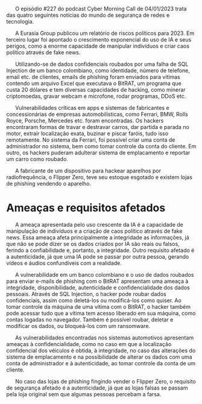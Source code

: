 &nbsp;&nbsp;&nbsp;&nbsp;&nbsp;&nbsp;O episódio #227 do podcast Cyber Morning Call de 04/01/2023 trata das quatro seguintes notícias do mundo de segurança de redes e tecnologia.

&nbsp;&nbsp;&nbsp;&nbsp;&nbsp;&nbsp;A Eurasia Group publicou um relatório de riscos políticos para 2023. Em terceiro lugar foi apontado o crescimento exponencial do uso de IA e seus perigos, como a enorme capacidade de manipular indivíduos e criar caos político através de fake news.

&nbsp;&nbsp;&nbsp;&nbsp;&nbsp;&nbsp;Utilizando-se de dados confidenciais roubados por uma falha de SQL Injection de um banco colombiano, como identidade, número de telefone, email etc. de clientes, emails de phishing foram enviados para vítimas contendo um arquivo Excel que executava o BitRAT, um programa que custa 20 dólares e tem diversas capacidades de hacking, como minerar criptomoedas, gravar webcam e microfone, rodar programas, DDoS etc.

&nbsp;&nbsp;&nbsp;&nbsp;&nbsp;&nbsp;Vulnerabilidades críticas em apps e sistemas de fabricantes e concessionárias de empresas automobilísticas, como Ferrari, BMW, Rolls Royce, Porsche, Mercedes etc. foram encontradas. Os hackers encontraram formas de travar e destravar carros, dar partida e parada no motor, extrair localização exata, buzinar e piscar faróis, tudo isso remotamente. No sistema da Ferrari, foi possível criar uma conta de administrador no sistema, bem como tomar controle da conta do cliente. Em outro, os hackers puderam adulterar sistema de emplacamento e reportar um carro como roubado.

&nbsp;&nbsp;&nbsp;&nbsp;&nbsp;&nbsp;A fabricante de um dispositivo para hackear aparelhos por radiofrequência, o Flipper Zero, teve seu estoque esgotado e existem lojas de phishing vendendo o aparelho.


# Ameaças e requisitos afetados

&nbsp;&nbsp;&nbsp;&nbsp;&nbsp;&nbsp;A ameaça apresentada pelo uso crescente da IA é a capacidade de manipulação de indivíduos e a criação de caos político através de fake news. Essa ameaça afeta principalmente a integridade as informações, já que não se pode dizer se os dados criados por IA são reais ou falsos, ferindo a confiabilidade e, portanto, a integridade. Outro requisito afetado é a autenticidade, já que uma IA pode se passar por outra pessoa, gerando vídeos e áudios confundíveis com a realidade.

&nbsp;&nbsp;&nbsp;&nbsp;&nbsp;&nbsp;A vulnerabilidade em um banco colombiano e o uso de dados roubados para enviar e-mails de phishing com o BitRAT apresentam uma ameaça à integridade, disponibilidade, autenticidade e confidencialidade dos dados pessoais. Através de SQL Injection, o hacker pode roubar dados confidenciais, assim como deletá-los ou modificá-los como quiser. Ao tomar controle da máquina de uma vítima com o BitRAT, o hacker também pode acessar tudo que a vítima tem acesso liberado em sua máquina, como contas logadas no navegador. Também é possível roubar, deletar e modificar os dados, ou bloqueá-los com um ransomware. 

&nbsp;&nbsp;&nbsp;&nbsp;&nbsp;&nbsp;As vulnerabilidades encontradas nos sistemas automotivos apresentam ameaças à confidencialidade, como no caso em que a localização confidencial dos véiculos é obtida, à integridade, no caso das alterações do sistema de emplacamento e na possibilidade de alterar os dados com uma conta de administrador e à autenticidade, ao tomar controle da conta de um cliente.

&nbsp;&nbsp;&nbsp;&nbsp;&nbsp;&nbsp;No caso das lojas de phishing fingindo vender o Flipper Zero, o requisito de segurança afetado é a autenticidade, já que as lojas falsas se passam pela loja original sem que algumas pessoas percebam a farsa.
